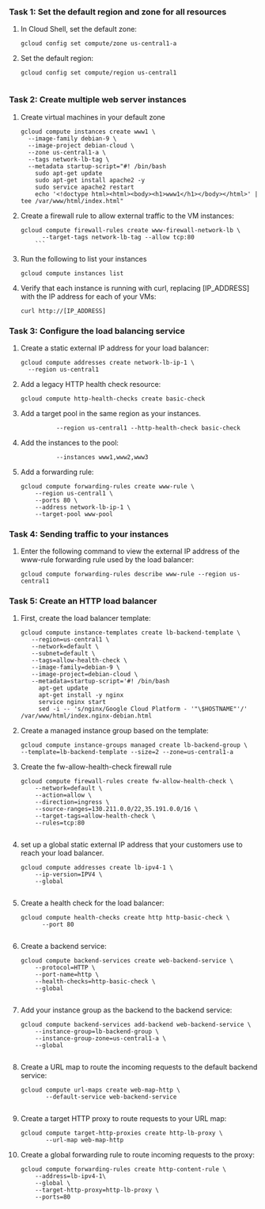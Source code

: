 ### Task 1: Set the default region and zone for all resources
1. In Cloud Shell, set the default zone:
	```
	gcloud config set compute/zone us-central1-a
	```
2. Set the default region:
	```
	gcloud config set compute/region us-central1
	

### Task 2: Create multiple web server instances
1. Create virtual machines in your default zone
	```
	gcloud compute instances create www1 \
	  --image-family debian-9 \
	  --image-project debian-cloud \
	  --zone us-central1-a \
	  --tags network-lb-tag \
	  --metadata startup-script="#! /bin/bash
	    sudo apt-get update
	    sudo apt-get install apache2 -y
	    sudo service apache2 restart
	    echo '<!doctype html><html><body><h1>www1</h1></body></html>' | tee /var/www/html/index.html"
	 ```
2. Create a firewall rule to allow external traffic to the VM instances:
	```
	gcloud compute firewall-rules create www-firewall-network-lb \
    	  --target-tags network-lb-tag --allow tcp:80
        ```
3. Run the following to list your instances
	```
	gcloud compute instances list
	```
4. Verify that each instance is running with curl, replacing [IP_ADDRESS] with the IP address for each of your VMs:
	```
	curl http://[IP_ADDRESS]
	```

### Task 3: Configure the load balancing service
1. Create a static external IP address for your load balancer:
	```
	gcloud compute addresses create network-lb-ip-1 \
 	  --region us-central1
 	```
2. Add a legacy HTTP health check resource:
	```
	gcloud compute http-health-checks create basic-check
	```
3. Add a target pool in the same region as your instances.
	```gcloud compute target-pools create www-pool \
    	      --region us-central1 --http-health-check basic-check
	```
4. Add the instances to the pool:
	```gcloud compute target-pools add-instances www-pool \
    	      --instances www1,www2,www3
	```
5. Add a forwarding rule:
	```
	gcloud compute forwarding-rules create www-rule \
	    --region us-central1 \
	    --ports 80 \
	    --address network-lb-ip-1 \
	    --target-pool www-pool
	```

### Task 4: Sending traffic to your instances
1. Enter the following command to view the external IP address of the www-rule forwarding rule used by the load balancer:
	```
	gcloud compute forwarding-rules describe www-rule --region us-central1
	```

### Task 5: Create an HTTP load balancer
1. First, create the load balancer template:
	```
	gcloud compute instance-templates create lb-backend-template \
	   --region=us-central1 \
	   --network=default \
	   --subnet=default \
	   --tags=allow-health-check \
	   --image-family=debian-9 \
	   --image-project=debian-cloud \
	   --metadata=startup-script='#! /bin/bash
	     apt-get update
	     apt-get install -y nginx
	     service nginx start
	     sed -i -- 's/nginx/Google Cloud Platform - '"\$HOSTNAME"'/' /var/www/html/index.nginx-debian.html
	```
2. Create a managed instance group based on the template:
	```
	gcloud compute instance-groups managed create lb-backend-group \
   	--template=lb-backend-template --size=2 --zone=us-central1-a
	
3. Create the fw-allow-health-check firewall rule
	```
	gcloud compute firewall-rules create fw-allow-health-check \
	    --network=default \
	    --action=allow \
	    --direction=ingress \
	    --source-ranges=130.211.0.0/22,35.191.0.0/16 \
	    --target-tags=allow-health-check \
	    --rules=tcp:80
    	
4. set up a global static external IP address that your customers use to reach your load balancer.
	```
	gcloud compute addresses create lb-ipv4-1 \
	    --ip-version=IPV4 \
	    --global
    	
5. Create a health check for the load balancer:
	```
	gcloud compute health-checks create http http-basic-check \
    	  --port 80
    	
6. Create a backend service:
	```
	gcloud compute backend-services create web-backend-service \
	    --protocol=HTTP \
	    --port-name=http \
	    --health-checks=http-basic-check \
	    --global
    	
7. Add your instance group as the backend to the backend service:
	```
	gcloud compute backend-services add-backend web-backend-service \
	    --instance-group=lb-backend-group \
	    --instance-group-zone=us-central1-a \
	    --global
    	
8. Create a URL map to route the incoming requests to the default backend service:
	```
	gcloud compute url-maps create web-map-http \
    	   --default-service web-backend-service
    	
9. Create a target HTTP proxy to route requests to your URL map:
	```
	gcloud compute target-http-proxies create http-lb-proxy \
    	   --url-map web-map-http
	
10. Create a global forwarding rule to route incoming requests to the proxy:
	```
	gcloud compute forwarding-rules create http-content-rule \
	    --address=lb-ipv4-1\
	    --global \
	    --target-http-proxy=http-lb-proxy \
	    --ports=80
    	

